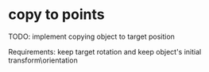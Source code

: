 # copy to points

TODO: implement copying object to target position

Requirements: keep target rotation and keep object's initial transform\orientation

